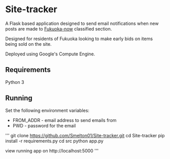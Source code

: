 # Site-tracker
A Flask based application designed to send email notifications when new posts are made to [Fukuoka-now](https://www.fukuoka-now.com/) classified section.

Designed for residents of Fukuoka looking to make early bids on items being sold on the site.

Deployed using Google's Compute Engine.


## Requirements

Python 3

## Running

Set the following environment variables:
- FROM_ADDR - email address to send emails from
- PWD - password for the email 

'''
git clone https://github.com/Smelton01/Site-tracker.git
cd Site-tracker
pip install -r requirements.py 
cd src
python app.py

view running app on http://localhost:5000
'''
